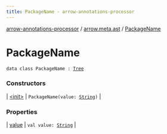 ```yaml
---
title: PackageName - arrow-annotations-processor
---
```


[arrow-annotations-processor](../../index.html) / [arrow.meta.ast](../index.html) / [PackageName](./index.html)

# PackageName

`data class PackageName : `[`Tree`](../-tree.html)

### Constructors

| [&lt;init&gt;](-init-.html) | `PackageName(value: `[`String`](https://kotlinlang.org/api/latest/jvm/stdlib/kotlin/-string/index.html)`)` |

### Properties

| [value](value.html) | `val value: `[`String`](https://kotlinlang.org/api/latest/jvm/stdlib/kotlin/-string/index.html) |

